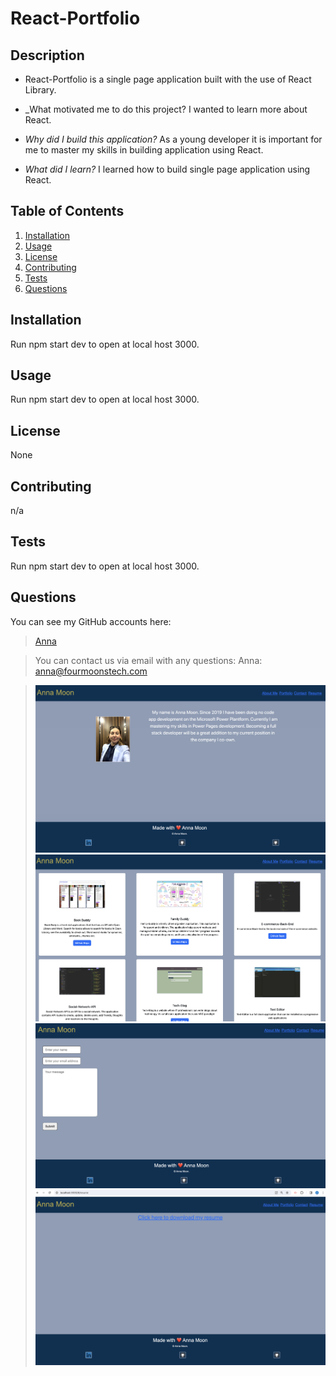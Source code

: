 # React-Portfolio

## Description
     
* React-Portfolio is a single page application built with the use of React Library.  

* _What motivated me to do this project? I wanted to learn more about React. 

* _Why did I build this application?_ As a young developer it is important for me to master my skills in building application using React.

* _What did I learn?_  I learned how to build single page application using React. 
      

## Table of Contents
    
1. [Installation](#installation)
1. [Usage](#usage)
1. [License](#license)
1. [Contributing](#contributing)
1. [Tests](#tests)
1. [Questions](#questions)

## Installation
Run npm start dev to open at local host 3000. 

## Usage
Run npm start dev to open at local host 3000.  
## License
None
## Contributing
n/a
## Tests
Run npm start dev to open at local host 3000. 
## Questions
You can see my GitHub accounts here:
>[Anna](https://github.com/Four-Moons-Tech/React-Portfolio)


>You can contact us via email with any questions:
>Anna:  anna@fourmoonstech.com





>![About Me](public/assets/images/AboutMe.png)
>![Projects](public/assets/images/Projects.png)
>![Contact Form](public/assets/images/ContactForm.png)
>![Resume](public/assets/images/Resume.png)
